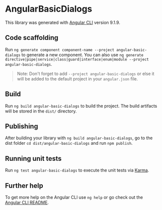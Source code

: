# AngularBasicDialogs

This library was generated with [Angular CLI](https://github.com/angular/angular-cli) version 9.1.9.

## Code scaffolding

Run `ng generate component component-name --project angular-basic-dialogs` to generate a new component. You can also use `ng generate directive|pipe|service|class|guard|interface|enum|module --project angular-basic-dialogs`.
> Note: Don't forget to add `--project angular-basic-dialogs` or else it will be added to the default project in your `angular.json` file. 

## Build

Run `ng build angular-basic-dialogs` to build the project. The build artifacts will be stored in the `dist/` directory.

## Publishing

After building your library with `ng build angular-basic-dialogs`, go to the dist folder `cd dist/angular-basic-dialogs` and run `npm publish`.

## Running unit tests

Run `ng test angular-basic-dialogs` to execute the unit tests via [Karma](https://karma-runner.github.io).

## Further help

To get more help on the Angular CLI use `ng help` or go check out the [Angular CLI README](https://github.com/angular/angular-cli/blob/master/README.md).
